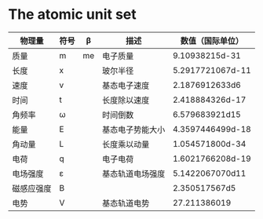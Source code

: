 # The atomic unit set
| 物理量 | 符号 | β | 描述 | 数值（国际单位） |
|--------|------|---|------|-----------------|
| 质量 | m | me | 电子质量 | 9.10938215d-31 |
| 长度 | x |    | 玻尔半径 | 5.2917721067d-11 |
| 速度 | v |    | 基态电子速度 | 2.1876912633d6 |
| 时间 | t |    | 长度除以速度 | 2.418884326d-17 |
| 角频率 | ω |   | 时间倒数 | 6.579683921d15 |
| 能量 | E |    | 基态电子势能大小 | 4.3597446499d-18 |
| 角动量 | L |    | 长度乘以动量 | 1.054571800d-34 |
| 电荷 | q |     | 电子电荷 | 1.6021766208d-19 |
| 电场强度 | ε |   | 基态轨道电场强度 | 5.1422067070d11 |
| 磁感应强度 | B |    |     | 2.350517567d5 |
| 电势 | V |   |  基态轨道电势 | 27.211386019 |
